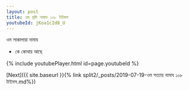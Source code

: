```yaml
---
layout: post
title: ওম স্রষ্টা নামায ১০৮ টাইমস
youtubeId: jKoa1c2d8_U
---
```

 
 
 ওম সাকালায়া নামায  
 
 -  কে কোথায় আছে 
 
  
 
  
 
 
 
 
 
 


{% include youtubePlayer.html id=page.youtubeId %}
 
[Next]({{ site.baseurl }}{% link  split2/_posts/2019-07-19-ওম সত্যায় নামায ১০৮ টাইমস.md%})
 
